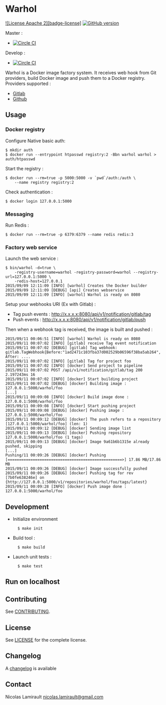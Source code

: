 # Warhol

[![License Apache 2][badge-license]](LICENSE)
[![GitHub version](https://badge.fury.io/gh/portefaix%2Fwarhol.svg)](https://badge.fury.io/gh/nlamirault%2Fwarhol)

Master :
* [![Circle CI](https://circleci.com/gh/portefaix/warhol/tree/master.svg?style=svg)](https://circleci.com/gh/portefaix/warhol/tree/master)

Develop :
* [![Circle CI](https://circleci.com/gh/portefaix/warhol/tree/develop.svg?style=svg)](https://circleci.com/gh/portefaix/warhol/tree/develop)

Warhol is a Docker image factory system. It receives web hook from Git providers,
build Docker image and push them to a Docker registry.
Providers supported :

* [Gitlab](https://gitlab.com/)
* [Github](https://github.com/)


## Usage

### Docker registry

Configure Native basic auth:

    $ mkdir auth
    $ docker run --entrypoint htpasswd registry:2 -Bbn warhol warhol > auth/htpasswd

Start the registry :

    $ docker run --rm=true -p 5000:5000 -v `pwd`/auth:/auth \
        --name registry registry:2

Check authentication :

    $ docker login 127.0.0.1:5000

### Messaging

Run Redis :

    $ docker run --rm=true -p 6379:6379 --name redis redis:3


### Factory web service

Launch the web service :

    $ bin/warhol -d=true \
        -registry-username=warhol -registry-password=warhol --registry-url=127.0.0.1:5000 \
        -redis-host=127.0.0.1
	2015/09/09 12:11:09 [INFO] [warhol] Creates the Docker builder
	2015/09/09 12:11:09 [DEBUG] [api] Creates webservice
	2015/09/09 12:11:09 [INFO] [warhol] Warhol is ready on 8080

Setup your webhooks URI (Ex with Gitlab) :

- Tag push events : http://x.x.x.x:8080/api/v1/notification/gitlab/tag
- Push events : http://x.x.x.x:8080/api/v1/notification/gitlab/push

Then when a webhook tag is received, the image is built and pushed :

    2015/09/11 00:06:51 [INFO] [warhol] Warhol is ready on 8080
    2015/09/11 00:07:02 [INFO] [gitlab] receive Tag event notification
    2015/09/11 00:07:02 [DEBUG] [gitlab] Tag webhook: gitlab.TagWebhook{Before:"1ad2471c103fba37d002529b06596f38ba5ab264", After: ....
    2015/09/11 00:07:02 [INFO] [gitlab] Tag for project foo
    2015/09/11 00:07:02 [INFO] [docker] Send project to pipeline
    2015/09/11 00:07:02 POST /api/v1/notification/gitlab/tag 200 2.197243ms 16
    2015/09/11 00:07:02 [INFO] [docker] Start building project
    2015/09/11 00:07:02 [DEBUG] [docker] Building image : 127.0.0.1:5000/warhol/foo
    [...]
    2015/09/11 00:09:08 [INFO] [docker] Build image done : 127.0.0.1:5000/warhol/foo
    2015/09/11 00:09:08 [INFO] [docker] Start pushing project
    2015/09/11 00:09:08 [DEBUG] [docker] Pushing image : 127.0.0.1:5000/warhol/foo
    2015/09/11 00:09:12 [DEBUG] [docker] The push refers to a repository [127.0.0.1:5000/warhol/foo] (len: 1)
    2015/09/11 00:09:12 [DEBUG] [docker] Sending image list
    2015/09/11 00:09:13 [DEBUG] [docker] Pushing repository 127.0.0.1:5000/warhol/foo (1 tags)
    2015/09/11 00:09:13 [DEBUG] [docker] Image 9a61b6b1315e already pushed, skipping
    [...]
    Pushing/11 00:09:26 [DEBUG] [docker] Pushing [==================================================>] 17.86 MB/17.86 MB
    2015/09/11 00:09:26 [DEBUG] [docker] Image successfully pushed
    2015/09/11 00:09:26 [DEBUG] [docker] Pushing tag for rev [7b0fe638246e] on {http://127.0.0.1:5000/v1/repositories/warhol/foo/tags/latest}
    2015/09/11 00:09:28 [INFO] [docker] Push image done : 127.0.0.1:5000/warhol/foo


## Development

* Initialize environment

        $ make init

* Build tool :

        $ make build

* Launch unit tests :

        $ make test

## Run on localhost




## Contributing

See [CONTRIBUTING](CONTRIBUTING.md).


## License

See [LICENSE](LICENSE) for the complete license.


## Changelog

A [changelog](ChangeLog.md) is available


## Contact

Nicolas Lamirault <nicolas.lamirault@gmail.com>
